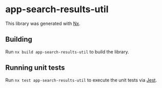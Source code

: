 # app-search-results-util

This library was generated with [Nx](https://nx.dev).

## Building

Run `nx build app-search-results-util` to build the library.

## Running unit tests

Run `nx test app-search-results-util` to execute the unit tests via [Jest](https://jestjs.io).
